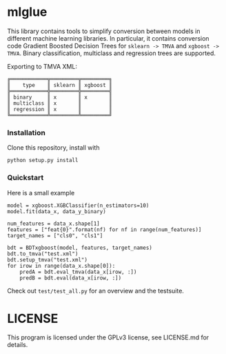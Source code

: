 # mlglue

This library contains tools to simplify conversion between models in different machine learning libraries.
In particular, it contains conversion code Gradient Boosted Decision Trees for `sklearn -> TMVA` and `xgboost -> TMVA`.
Binary classification, multiclass and regression trees are supported.

Exporting to TMVA XML:
~~~
╔════════════╦═════════╦═════════╗
║    type    ║ sklearn ║ xgboost ║
╠════════════╬═════════╬═════════╣
║ binary     ║ x       ║ x       ║
║ multiclass ║ x       ║         ║
║ regression ║ x       ║         ║
╚════════════╩═════════╩═════════╝
~~~

### Installation

Clone this repository, install with
~~~
python setup.py install
~~~

### Quickstart

Here is a small example
~~~
model = xgboost.XGBClassifier(n_estimators=10)
model.fit(data_x, data_y_binary)

num_features = data_x.shape[1]
features = ["feat{0}".format(nf) for nf in range(num_features)]
target_names = ["cls0", "cls1"]

bdt = BDTxgboost(model, features, target_names)
bdt.to_tmva("test.xml")
bdt.setup_tmva("test.xml")
for irow in range(data_x.shape[0]):
    predA = bdt.eval_tmva(data_x[irow, :])
    predB = bdt.eval(data_x[irow, :])
~~~

Check out `test/test_all.py` for an overview and the testsuite.

# LICENSE

This program is licensed under the GPLv3 license, see LICENSE.md for details.

